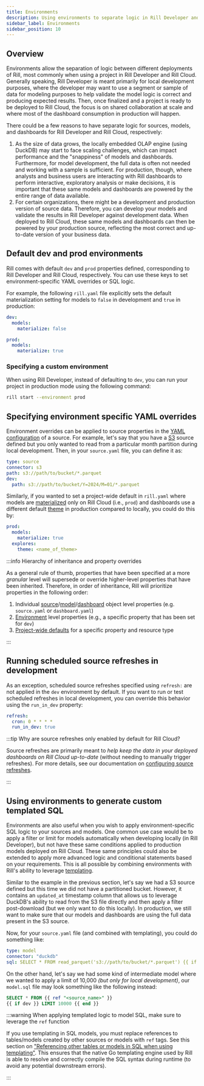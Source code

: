 ```yaml
---
title: Environments
description: Using environments to separate logic in Rill Developer and Cloud
sidebar_label: Environments
sidebar_position: 10
---
```


## Overview

Environments allow the separation of logic between different deployments of Rill, most commonly when using a project in Rill Developer and Rill Cloud. Generally speaking, Rill Developer is meant primarily for local development purposes, where the developer may want to use a segment or sample of data for modeling purposes to help validate the model logic is correct and producing expected results. Then, once finalized and a project is ready to be deployed to Rill Cloud, the focus is on shared collaboration at scale and where most of the dashboard consumption in production will happen.

There could be a few reasons to have separate logic for sources, models, and dashboards for Rill Developer and Rill Cloud, respectively:
1. As the size of data grows, the locally embedded OLAP engine (using DuckDB) may start to face scaling challenges, which can impact performance and the "snappiness" of models and dashboards. Furthermore, for model development, the full data is often not needed and working with a sample is sufficient. For production, though, where analysts and business users are interacting with Rill dashboards to perform interactive, exploratory analysis or make decisions, it is important that these same models and dashboards are powered by the entire range of data available.
2. For certain organizations, there might be a development and production version of source data. Therefore, you can develop your models and validate the results in Rill Developer against development data. When deployed to Rill Cloud, these same models and dashboards can then be powered by your production source, reflecting the most correct and up-to-date version of your business data.

## Default dev and prod environments

Rill comes with default `dev` and `prod` properties defined, corresponding to Rill Developer and Rill Cloud, respectively. You can use these keys to set environment-specific YAML overrides or SQL logic.

For example, the following `rill.yaml` file explicitly sets the default materialization setting for models to `false` in development and `true` in production:
```yaml
dev:
  models:
    materialize: false

prod:
  models:
    materialize: true
```

### Specifying a custom environment

When using Rill Developer, instead of defaulting to `dev`, you can run your project in production mode using the following command:

```bash
rill start --environment prod
```

## Specifying environment specific YAML overrides

Environment overrides can be applied to source properties in the [YAML configuration](/reference/project-files/sources.md) of a source. For example, let's say that you have a [S3](/connect/data-source/s3.md) source defined but you only wanted to read from a particular month partition during local development. Then, in your `source.yaml` file, you can define it as:

```yaml
type: source
connector: s3
path: s3://path/to/bucket/*.parquet
dev:
  path: s3://path/to/bucket/Y=2024/M=01/*.parquet
```

Similarly, if you wanted to set a project-wide default in `rill.yaml` where models are [materialized](/reference/project-files/models.md#model-materialization) only on Rill Cloud (i.e., `prod`) and dashboards use a different default [theme](../dashboards/customize.md#changing-themes--colors) in production compared to locally, you could do this by:

```yaml
prod:
  models:
    materialize: true
  explores:
    theme: <name_of_theme>
```

:::info Hierarchy of inheritance and property overrides

As a general rule of thumb, properties that have been specified at a more _granular_ level will supersede or override higher-level properties that have been inherited. Therefore, in order of inheritance, Rill will prioritize properties in the following order:
1. Individual [source](/reference/project-files/sources.md)/[model](/reference/project-files/models.md)/[dashboard](/reference/project-files/explore-dashboards.md) object level properties (e.g. `source.yaml` or `dashboard.yaml`)
2. [Environment](/build/models/environments.md) level properties (e.g., a specific property that has been set for `dev`)
3. [Project-wide defaults](/reference/project-files/rill-yaml.md#project-wide-defaults) for a specific property and resource type

:::

## Running scheduled source refreshes in development

As an exception, scheduled source refreshes specified using `refresh:` are not applied in the `dev` environment by default. If you want to run or test scheduled refreshes in local development, you can override this behavior using the `run_in_dev` property:
```yaml
refresh:
  cron: 0 * * * *
  run_in_dev: true
```

:::tip Why are source refreshes only enabled by default for Rill Cloud?

Source refreshes are primarily meant to _help keep the data in your deployed dashboards on Rill Cloud up-to-date_ (without needing to manually trigger refreshes). For more details, see our documentation on [configuring source refreshes](/build/models/source-refresh).

:::

## Using environments to generate custom templated SQL

Environments are also useful when you wish to apply environment-specific SQL logic to your sources and models. One common use case would be to apply a filter or limit for models automatically when developing locally (in Rill Developer), but not have these same conditions applied to production models deployed on Rill Cloud. These same principles could also be extended to apply more advanced logic and conditional statements based on your requirements. This is all possible by combining environments with Rill's ability to leverage [templating](/connect/templating).

Similar to the example in the previous section, let's say we had a S3 source defined but this time we did not have a partitioned bucket. However, it contains an `updated_at` timestamp column that allows us to leverage DuckDB's ability to read from the S3 file directly and then apply a filter post-download (but we only want to do this locally). In production, we still want to make sure that our models and dashboards are using the full data present in the S3 source.

Now, for your `source.yaml` file (and combined with templating), you could do something like:

```yaml
type: model
connector: "duckdb"
sql: SELECT * FROM read_parquet('s3://path/to/bucket/*.parquet') {{ if dev }} where updated_at >= '2024-01-01' AND updated_at < '2024-02-01' {{ end }}
```

On the other hand, let's say we had some kind of intermediate model where we wanted to apply a limit of 10,000 _(but only for local development)_, our `model.sql` file may look something like the following instead:

```sql
SELECT * FROM {{ ref "<source_name>" }}
{{ if dev }} LIMIT 10000 {{ end }}
```

:::warning When applying templated logic to model SQL, make sure to leverage the `ref` function

If you use templating in SQL models, you must replace references to tables/models created by other sources or models with `ref` tags. See this section on ["Referencing other tables or models in SQL when using templating"](/connect/templating#environment-specific-data-source-location). This ensures that the native Go templating engine used by Rill is able to resolve and correctly compile the SQL syntax during runtime (to avoid any potential downstream errors).

:::